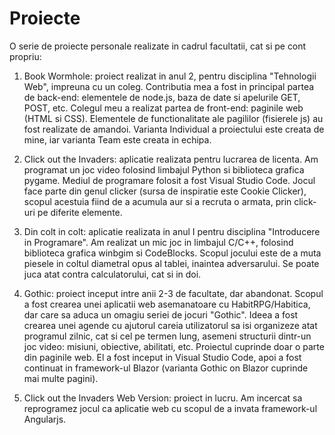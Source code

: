 # Proiecte

O serie de proiecte personale realizate in cadrul facultatii, cat si pe cont propriu:

1) Book Wormhole: proiect realizat in anul 2, pentru disciplina "Tehnologii Web", impreuna cu un coleg.
  Contributia mea a fost in principal partea de back-end: elementele de node.js, baza de date si apelurile
  GET, POST, etc. Colegul meu a realizat partea de front-end: paginile web (HTML si CSS). Elementele de functionalitate
  ale pagililor (fisierele js) au fost realizate de amandoi. Varianta Individual a proiectului este creata de mine,
  iar varianta Team este creata in echipa.

2) Click out the Invaders: aplicatie realizata pentru lucrarea de licenta. Am programat un joc video folosind limbajul 
  Python si biblioteca grafica pygame. Mediul de programare folosit a fost Visual Studio Code. Jocul face parte din
  genul clicker (sursa de inspiratie este Cookie Clicker), scopul acestuia fiind de a acumula aur si a recruta o armata,
  prin click-uri pe diferite elemente.
  
3) Din colt in colt: aplicatie realizata in anul I pentru disciplina "Introducere in Programare". Am realizat un mic joc 
in limbajul C/C++, folosind biblioteca grafica winbgim si CodeBlocks. Scopul jocului este de a muta piesele in coltul 
diametral opus al tablei, inaintea adversarului. Se poate juca atat contra calculatorului, cat si in doi.

4) Gothic: proiect inceput intre anii 2-3 de facultate, dar abandonat. Scopul a fost crearea unei aplicatii web asemanatoare
cu HabitRPG/Habitica, dar care sa aduca un omagiu seriei de jocuri "Gothic". Ideea a fost crearea unei agende cu ajutorul 
careia utilizatorul sa isi organizeze atat programul zilnic, cat si cel pe termen lung, asemeni structurii dintr-un joc video:
misiuni, obiective, abilitati, etc. Proiectul cuprinde doar o parte din paginile web. El a fost inceput in Visual Studio Code,
apoi a fost continuat in framework-ul Blazor (varianta Gothic on Blazor cuprinde mai multe pagini).

5) Click out the Invaders Web Version: proiect in lucru. Am incercat sa reprogramez jocul ca aplicatie web cu scopul de a 
invata framework-ul Angularjs.
